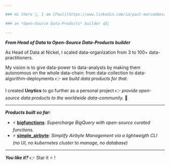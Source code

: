 ```yaml
---

### Hi there 👋, I am [Paul](https://www.linkedin.com/in/paul-marcombes/)

### an *Open-Source Data-Products* builder 😃🚀

---
```


***From Head of Data to Open-Source Data-Products builder***

As Head of Data at Nickel, I scaled data-organization from 3 to 100+ data-practitioners. 

My vision is to give data-power to data-analysts by making them autonomous on the whole data-chain: from data-collection to data-algorithm-deployments 👉 *we build data products for that*. 

I created **Unytics** to go further as a personal project 👉 *provide open-source data products to the worldwide data-community.* 🚀 

---

***Products built so far:***

- ⚡ **[bigfunctions](https://github.com/unytics/bigfunctions)**: *Supercharge BigQuery with open-source curated functions.*
- ⚡ **[simple_airbyte](https://github.com/unytics/simple_airbyte)**: *Simplify Airbyte Management via a lightweigth CLI (no UI, no kubernetes cluster to manage, no database)*

---

***You like it?***  👉 Star it ⭐ !
